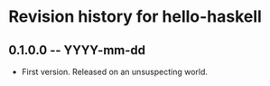 # Revision history for hello-haskell

## 0.1.0.0  -- YYYY-mm-dd

* First version. Released on an unsuspecting world.

